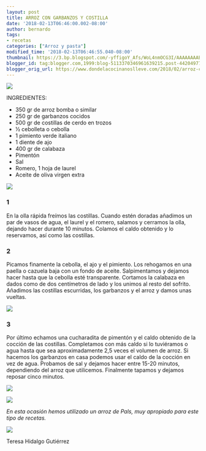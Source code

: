 ```yaml
---
layout: post
title: ARROZ CON GARBANZOS Y COSTILLA
date: '2018-02-13T06:46:00.002-08:00'
author: bernardo
tags:
- recetas
categories: ["Arroz y pasta"]
modified_time: '2018-02-13T06:46:55.040-08:00'
thumbnail: https://3.bp.blogspot.com/-yffigoY_Afs/WoL4nmOCG3I/AAAAAAAAEHI/RdC_j0uEoYIvfoY2BtgY41vwWGi-mg2AwCLcBGAs/s72-c/00.JPG
blogger_id: tag:blogger.com,1999:blog-5113370346961639215.post-4420497721346873538
blogger_orig_url: https://www.dondelacocinanoslleve.com/2018/02/arroz-con-garbanzos-y-costilla.html
---
```


![](https://3.bp.blogspot.com/-yffigoY_Afs/WoL4nmOCG3I/AAAAAAAAEHI/RdC_j0uEoYIvfoY2BtgY41vwWGi-mg2AwCLcBGAs/s400/00.JPG)

  
INGREDIENTES:
* 350 gr de arroz bomba o similar
* 250 gr de garbanzos cocidos
* 500 gr de costillas de cerdo en trozos
* ½ cebolleta o cebolla
* 1 pimiento verde italiano
* 1 diente de ajo
* 400 gr de calabaza
* Pimentón
* Sal
* Romero, 1 hoja de laurel
* Aceite de oliva virgen extra

  

![](https://1.bp.blogspot.com/-wqTdUtVI8xY/WoL45YSO08I/AAAAAAAAEHM/ZNc8bligOg0pers_MXGbm3maiKlb4TBkgCLcBGAs/s320/01.JPG)

  

### 1

En la olla rápida freímos las costillas. Cuando estén doradas añadimos un par de vasos de agua, el laurel y el romero, salamos y cerramos la olla, dejando hacer durante 10 minutos. Colamos el caldo obtenido y lo reservamos, así como las costillas.  

### 2

Picamos finamente la cebolla, el ajo y el pimiento. Los rehogamos en una paella o cazuela baja con un fondo de aceite. Salpimentamos y dejamos hacer hasta que la cebolla esté transparente. Cortamos la calabaza en dados como de dos centímetros de lado y los unimos al resto del sofrito. Añadimos las costillas escurridas, los garbanzos y el arroz y damos unas vueltas.  

![](https://1.bp.blogspot.com/-0zeXIYuTEyI/WoL5REEIqZI/AAAAAAAAEHU/Lg6qghimghYTiyu3XyhIZh00aeVf_mMcACLcBGAs/s320/02.JPG)

  

### 3

Por último echamos una cucharadita de pimentón y el caldo obtenido de la cocción de las costillas. Completamos con más caldo si lo tuviéramos o agua hasta que sea aproximadamente 2,5 veces el volumen de arroz. Si hacemos los garbanzos en casa podemos usar el caldo de la cocción en vez de agua. Probamos de sal y dejamos hacer entre 15-20 minutos, dependiendo del arroz que utilicemos. Finalmente tapamos y dejamos reposar cinco minutos.  

![](https://2.bp.blogspot.com/-ucePpggyfu8/WoL5nOTMCWI/AAAAAAAAEHc/Wd3ssd9TCPYCFexjmOqE7eGkuFNHugXMACLcBGAs/s320/03.JPG)

  

  
![](https://3.bp.blogspot.com/-BtZxpgdbnWU/WoL54Uqd8YI/AAAAAAAAEHk/gUu2fDCYFB8hsbYg8wWCx_-_iMrB04CUwCLcBGAs/s320/04.JPG)

  
_En esta ocasión hemos utilizado un arroz de Pals, muy apropiado para este tipo de recetas._

![](https://4.bp.blogspot.com/-p51Lq67qOC8/WoL6I-yb82I/AAAAAAAAEHs/ItquSfL56yccXrGAhvwzwuoTDh31AueTACLcBGAs/s320/05.JPG)

  
Teresa Hidalgo Gutiérrez
